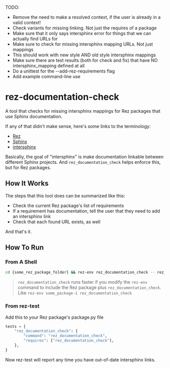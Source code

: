 TODO:

- Remove the need to make a resolved context, if the user is already in a valid context!
- Check variants for missing linking. Not just the requires of a package
- Make sure that it only says intersphinx error for things that we can actually find URLs for
- Make sure to check for missing intersphinx mapping URLs. Not just mappings
- This should work with new style AND old style intersphinx mappings
- Make sure there are test results (both for check and fix) that have NO intersphinx_mapping defined at all
- Do a unittest for the --add-rez-requirements flag
- Add example command-line use


# rez-documentation-check

A tool that checks for missing intersphinx mappings for Rez packages
that use Sphinx documentation.

If any of that didn't make sense, here's some links to the terminology:

- [Rez](https://github.com/nerdvegas/rez)
- [Sphinx](https://www.sphinx-doc.org/en/master/usage/quickstart.html)
- [intersphinx](https://www.sphinx-doc.org/en/master/usage/extensions/intersphinx.html)


Basically, the goal of "intersphinx" is make documentation linkable
between different Sphinx projects. And ``rez_documentation_check`` helps
enforce this, but for Rez packages.


## How It Works

The steps that this tool does can be summarized like this:

- Check the current Rez package's list of requirements
- If a requirement has documentation, tell the user that
  they need to add an intersphinx link
- Check that each found URL exists, as well

And that's it.


## How To Run
### From A Shell

```sh
cd {some_rez_package_folder} && rez-env rez_documentation_check -- rez_documentation_check
```

> ``rez_documentation_check`` runs faster if you modify
> the ``rez-env`` command to include the Rez package plus
> ``rez_documentation_check``. Like ``rez-env some_package-1
> rez_documentation_check``


### From rez-test

Add this to your Rez package's package.py file


```python
tests = {
	"rez_documentation_check": {
		"command": "rez_documentation_check",
		"requires": ["rez_documentation_check"],
	},
}
```

Now rez-test will report any time you have out-of-date intersphinx links.
